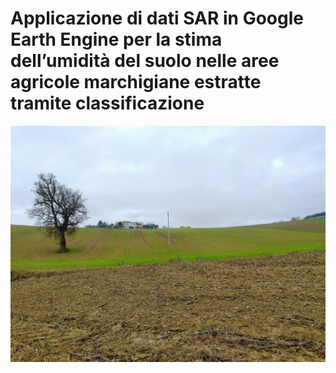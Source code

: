 # Applicazione di dati SAR in Google Earth Engine per la stima dell’umidità del suolo nelle aree agricole marchigiane estratte tramite classificazione


![image](https://github.com/benedettabb/agricolture-moisture-Marche/blob/2674c772e1841fd043c95112131fcb6d4f5a2ef5/img.jpg)
